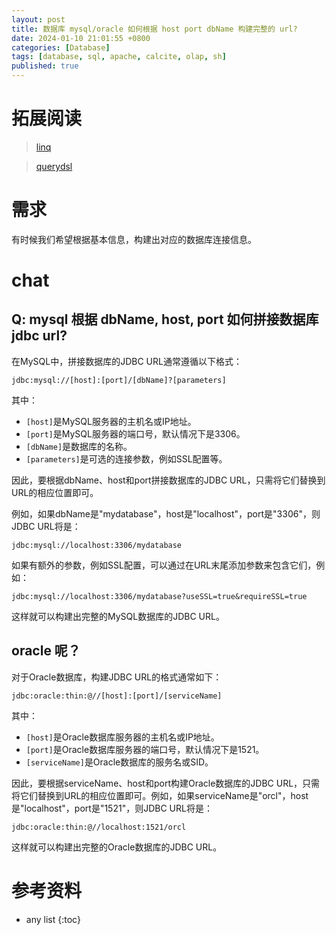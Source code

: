 ```yaml
---
layout: post
title: 数据库 mysql/oracle 如何根据 host port dbName 构建完整的 url?
date: 2024-01-10 21:01:55 +0800
categories: [Database]
tags: [database, sql, apache, calcite, olap, sh]
published: true
---
```


# 拓展阅读

> [linq](https://houbb.github.io/2017/03/20/dotnet-linq)

> [querydsl](https://houbb.github.io/2016/05/21/orm-07-querydsl)

# 需求

有时候我们希望根据基本信息，构建出对应的数据库连接信息。

# chat

## Q: mysql 根据 dbName, host, port 如何拼接数据库 jdbc url?

在MySQL中，拼接数据库的JDBC URL通常遵循以下格式：

```
jdbc:mysql://[host]:[port]/[dbName]?[parameters]
```

其中：

- `[host]`是MySQL服务器的主机名或IP地址。
- `[port]`是MySQL服务器的端口号，默认情况下是3306。
- `[dbName]`是数据库的名称。
- `[parameters]`是可选的连接参数，例如SSL配置等。

因此，要根据dbName、host和port拼接数据库的JDBC URL，只需将它们替换到URL的相应位置即可。

例如，如果dbName是"mydatabase"，host是"localhost"，port是"3306"，则JDBC URL将是：

```
jdbc:mysql://localhost:3306/mydatabase
```

如果有额外的参数，例如SSL配置，可以通过在URL末尾添加参数来包含它们，例如：

```
jdbc:mysql://localhost:3306/mydatabase?useSSL=true&requireSSL=true
```

这样就可以构建出完整的MySQL数据库的JDBC URL。

## oracle 呢？

对于Oracle数据库，构建JDBC URL的格式通常如下：

```
jdbc:oracle:thin:@//[host]:[port]/[serviceName]
```

其中：

- `[host]`是Oracle数据库服务器的主机名或IP地址。
- `[port]`是Oracle数据库服务器的端口号，默认情况下是1521。
- `[serviceName]`是Oracle数据库的服务名或SID。

因此，要根据serviceName、host和port构建Oracle数据库的JDBC URL，只需将它们替换到URL的相应位置即可。例如，如果serviceName是"orcl"，host是"localhost"，port是"1521"，则JDBC URL将是：

```
jdbc:oracle:thin:@//localhost:1521/orcl
```

这样就可以构建出完整的Oracle数据库的JDBC URL。

# 参考资料


* any list
{:toc}